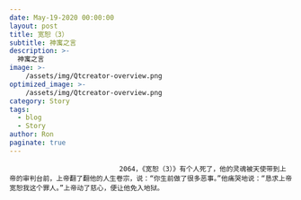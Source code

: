 ```yaml
---
date: May-19-2020 00:00:00
layout: post
title: 宽恕（3）
subtitle: 神寓之言
description: >-
  神寓之言
image: >-
    /assets/img/Qtcreator-overview.png
optimized_image: >-
    /assets/img/Qtcreator-overview.png
category: Story
tags:
  - blog
  - Story
author: Ron
paginate: true
---
```


							　　2064，《宽恕（3）》有个人死了，他的灵魂被天使带到上帝的审判台前，上帝翻了翻他的人生卷宗，说：“你生前做了很多恶事。”他痛哭地说：“恳求上帝宽恕我这个罪人。”上帝动了慈心，便让他免入地狱。
							
							
						